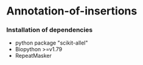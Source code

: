 # Annotation-of-insertions
### Installation of dependencies
* python package "scikit-allel"
* Biopython >=v1.79
* RepeatMasker
